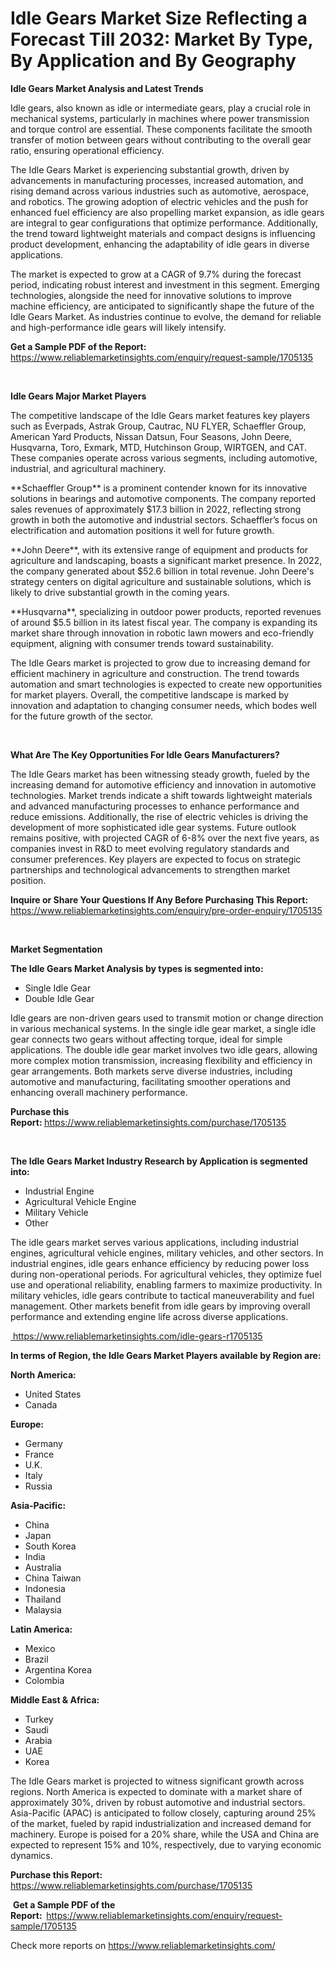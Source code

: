 <p><h1>Idle Gears Market Size Reflecting a Forecast Till 2032: Market By Type, By Application and By Geography</h1></p><p><strong>Idle Gears Market Analysis and Latest Trends</strong></p>
<p><p>Idle gears, also known as idle or intermediate gears, play a crucial role in mechanical systems, particularly in machines where power transmission and torque control are essential. These components facilitate the smooth transfer of motion between gears without contributing to the overall gear ratio, ensuring operational efficiency.</p><p>The Idle Gears Market is experiencing substantial growth, driven by advancements in manufacturing processes, increased automation, and rising demand across various industries such as automotive, aerospace, and robotics. The growing adoption of electric vehicles and the push for enhanced fuel efficiency are also propelling market expansion, as idle gears are integral to gear configurations that optimize performance. Additionally, the trend toward lightweight materials and compact designs is influencing product development, enhancing the adaptability of idle gears in diverse applications.</p><p>The market is expected to grow at a CAGR of 9.7% during the forecast period, indicating robust interest and investment in this segment. Emerging technologies, alongside the need for innovative solutions to improve machine efficiency, are anticipated to significantly shape the future of the Idle Gears Market. As industries continue to evolve, the demand for reliable and high-performance idle gears will likely intensify.</p></p>
<p><strong>Get a Sample PDF of the Report:&nbsp;</strong> <a href="https://www.reliablemarketinsights.com/enquiry/request-sample/1705135?utm_campaign=3164&utm_medium=2&utm_source=Github&utm_content=ia&utm_term=10042025&utm_id=idle-gears">https://www.reliablemarketinsights.com/enquiry/request-sample/1705135</a></p>
<p>&nbsp;</p>
<p><strong>Idle Gears Major Market Players</strong></p>
<p><p>The competitive landscape of the Idle Gears market features key players such as Everpads, Astrak Group, Cautrac, NU FLYER, Schaeffler Group, American Yard Products, Nissan Datsun, Four Seasons, John Deere, Husqvarna, Toro, Exmark, MTD, Hutchinson Group, WIRTGEN, and CAT. These companies operate across various segments, including automotive, industrial, and agricultural machinery.</p><p>**Schaeffler Group** is a prominent contender known for its innovative solutions in bearings and automotive components. The company reported sales revenues of approximately $17.3 billion in 2022, reflecting strong growth in both the automotive and industrial sectors. Schaeffler’s focus on electrification and automation positions it well for future growth.</p><p>**John Deere**, with its extensive range of equipment and products for agriculture and landscaping, boasts a significant market presence. In 2022, the company generated about $52.6 billion in total revenue. John Deere's strategy centers on digital agriculture and sustainable solutions, which is likely to drive substantial growth in the coming years.</p><p>**Husqvarna**, specializing in outdoor power products, reported revenues of around $5.5 billion in its latest fiscal year. The company is expanding its market share through innovation in robotic lawn mowers and eco-friendly equipment, aligning with consumer trends toward sustainability.</p><p>The Idle Gears market is projected to grow due to increasing demand for efficient machinery in agriculture and construction. The trend towards automation and smart technologies is expected to create new opportunities for market players. Overall, the competitive landscape is marked by innovation and adaptation to changing consumer needs, which bodes well for the future growth of the sector.</p></p>
<p>&nbsp;</p>
<p><strong>What Are The Key Opportunities For Idle Gears Manufacturers?</strong></p>
<p><p>The Idle Gears market has been witnessing steady growth, fueled by the increasing demand for automotive efficiency and innovation in automotive technologies. Market trends indicate a shift towards lightweight materials and advanced manufacturing processes to enhance performance and reduce emissions. Additionally, the rise of electric vehicles is driving the development of more sophisticated idle gear systems. Future outlook remains positive, with projected CAGR of 6-8% over the next five years, as companies invest in R&D to meet evolving regulatory standards and consumer preferences. Key players are expected to focus on strategic partnerships and technological advancements to strengthen market position.</p></p>
<p><strong>Inquire or Share Your Questions If Any Before Purchasing This Report:</strong> <a href="https://www.reliablemarketinsights.com/enquiry/pre-order-enquiry/1705135?utm_campaign=3164&utm_medium=2&utm_source=Github&utm_content=ia&utm_term=10042025&utm_id=idle-gears">https://www.reliablemarketinsights.com/enquiry/pre-order-enquiry/1705135</a></p>
<p>&nbsp;</p>
<p><strong>Market Segmentation</strong></p>
<p><strong>The Idle Gears Market Analysis by types is segmented into:</strong></p>
<p><ul><li>Single Idle Gear</li><li>Double Idle Gear</li></ul></p>
<p><p>Idle gears are non-driven gears used to transmit motion or change direction in various mechanical systems. In the single idle gear market, a single idle gear connects two gears without affecting torque, ideal for simple applications. The double idle gear market involves two idle gears, allowing more complex motion transmission, increasing flexibility and efficiency in gear arrangements. Both markets serve diverse industries, including automotive and manufacturing, facilitating smoother operations and enhancing overall machinery performance.</p></p>
<p><strong>Purchase this Report:&nbsp;</strong><a href="https://www.reliablemarketinsights.com/purchase/1705135?utm_campaign=3164&utm_medium=2&utm_source=Github&utm_content=ia&utm_term=10042025&utm_id=idle-gears">https://www.reliablemarketinsights.com/purchase/1705135</a></p>
<p>&nbsp;</p>
<p><strong>The Idle Gears Market Industry Research by Application is segmented into:</strong></p>
<p><ul><li>Industrial Engine</li><li>Agricultural Vehicle Engine</li><li>Military Vehicle</li><li>Other</li></ul></p>
<p><p>The idle gears market serves various applications, including industrial engines, agricultural vehicle engines, military vehicles, and other sectors. In industrial engines, idle gears enhance efficiency by reducing power loss during non-operational periods. For agricultural vehicles, they optimize fuel use and operational reliability, enabling farmers to maximize productivity. In military vehicles, idle gears contribute to tactical maneuverability and fuel management. Other markets benefit from idle gears by improving overall performance and extending engine life across diverse applications.</p></p>
<p><a href="https://www.reliablemarketinsights.com/idle-gears-r1705135?utm_campaign=3164&utm_medium=2&utm_source=Github&utm_content=ia&utm_term=10042025&utm_id=idle-gears">&nbsp;https://www.reliablemarketinsights.com/idle-gears-r1705135</a></p>
<p><strong>In terms of Region, the Idle Gears Market Players available by Region are:</strong></p>
<p>
    <p> <strong> North America: </strong>
        <ul>
            <li>United States</li>
            <li>Canada</li>
        </ul>
        </p> 
    <p> <strong> Europe: </strong>
        <ul>
            <li>Germany</li>
            <li>France</li>
            <li>U.K.</li>
            <li>Italy</li>
            <li>Russia</li>
        </ul>
        </p> 
    <p> <strong> Asia-Pacific: </strong>
        <ul>
            <li>China</li>
            <li>Japan</li>
            <li>South Korea</li>
            <li>India</li>
            <li>Australia</li>
            <li>China Taiwan</li>
            <li>Indonesia</li>
            <li>Thailand</li>
            <li>Malaysia</li>
        </ul>
        </p> 
    <p> <strong> Latin America: </strong>
        <ul>
            <li>Mexico</li>
            <li>Brazil</li>
            <li>Argentina Korea</li>
            <li>Colombia</li>
        </ul>
        </p> 
    <p> <strong> Middle East & Africa: </strong>
        <ul>
            <li>Turkey</li>
            <li>Saudi</li>
            <li>Arabia</li>
            <li>UAE</li>
            <li>Korea</li>
        </ul>
    </p>
    </p>
<p><p>The Idle Gears market is projected to witness significant growth across regions. North America is expected to dominate with a market share of approximately 30%, driven by robust automotive and industrial sectors. Asia-Pacific (APAC) is anticipated to follow closely, capturing around 25% of the market, fueled by rapid industrialization and increased demand for machinery. Europe is poised for a 20% share, while the USA and China are expected to represent 15% and 10%, respectively, due to varying economic dynamics.</p></p>
<p><strong>Purchase this Report: </strong><a href="https://www.reliablemarketinsights.com/purchase/1705135?utm_campaign=3164&utm_medium=2&utm_source=Github&utm_content=ia&utm_term=10042025&utm_id=idle-gears">https://www.reliablemarketinsights.com/purchase/1705135</a></p>
<p>&nbsp;<strong>Get a Sample PDF of the Report:&nbsp;&nbsp;</strong><a href="https://www.reliablemarketinsights.com/enquiry/request-sample/1705135?utm_campaign=3164&utm_medium=2&utm_source=Github&utm_content=ia&utm_term=10042025&utm_id=idle-gears">https://www.reliablemarketinsights.com/enquiry/request-sample/1705135</a></p>
<p><strong></strong></p>
<p>Check more reports on <a href="https://www.reliablemarketinsights.com/?utm_campaign=3164&utm_medium=2&utm_source=Github&utm_content=ia&utm_term=10042025&utm_id=idle-gears">https://www.reliablemarketinsights.com/</a></p>